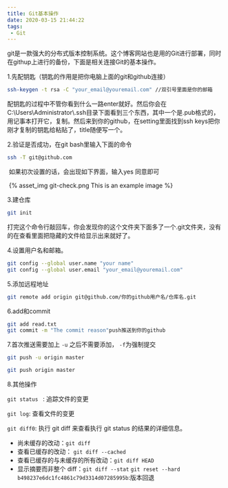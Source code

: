 ```yaml
---
title: Git基本操作
date: 2020-03-15 21:44:22
tags:
 - Git
---
```


git是一款强大的分布式版本控制系统。这个博客网站也是用的Git进行部署，同时在githup上进行的备份，下面是相关连接Git的基本操作。

1.先配钥匙（钥匙的作用是把你电脑上面的git和github连接）

```bash
ssh-keygen -t rsa -C "your_email@youremail.com" //双引号里面是你的邮箱
```

配钥匙的过程中不管你看到什么一路enter就好。然后你会在C:\Users\Administrator\\.ssh目录下面看到三个东西，其中一个是.pub格式的，用记事本打开它，复制。然后来到你的github，在setting里面找到ssh keys把你刚才复制的钥匙给粘贴了，title随便写一个。

<!--more-->

2.验证是否成功，在git bash里输入下面的命令

```bash
ssh -T git@github.com
```

​       如果初次设置的话，会出现如下界面，输入yes 同意即可

​      {% asset_img git-check.png This is an example image %}   

3.建仓库

```bash
git init
```

打完这个命令行敲回车，你会发现你的这个文件夹下面多了一个.git文件夹，没有的在查看里面把隐藏的文件给显示出来就好了。

4.设置用户名和邮箱。

```bash
git config --global user.name "your name"
git config --global user.email "your_email@youremail.com"
```

5.添加远程地址

```bash
git remote add origin git@github.com/你的github用户名/仓库名.git
```

6.add和commit

```bash
git add read.txt
git commit -m "The commit reason"push推送到你的github
```

7.首次推送需要加上 `-u` 之后不需要添加， `-f`为强制提交

```bash
git push -u origin master  
```

```bash
git push origin master 
```

8.其他操作

`git status ` : 追踪文件的变更

`git log`: 查看文件的变更

`git diff0`: 执行 git diff 来查看执行 git status 的结果的详细信息。

- 尚未缓存的改动：`git diff`
- 查看已缓存的改动： `git diff --cached`
- 查看已缓存的与未缓存的所有改动：`git diff HEAD`
- 显示摘要而非整个 diff：`git diff --stat`
`git reset --hard  b498237e6dc1fc4861c79d3314d07285995b`:版本回退

